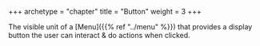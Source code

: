 +++
archetype = "chapter"
title = "Button"
weight = 3
+++

The visible unit of a [Menu]({{% ref "../menu" %}}) that provides a display button the user can interact & do actions when clicked.
